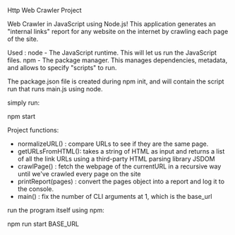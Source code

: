 Http Web Crawler Project

Web Crawler in JavaScript using Node.js! This application generates an "internal links" report for any website on the internet by crawling each page of the site.

Used : 
node - The JavaScript runtime. This will let us run the JavaScript files.
npm - The package manager. This manages dependencies, metadata, and allows to specify "scripts" to run.

The package.json file is created during npm init, and will contain the script run that runs main.js using node. 

simply run:

npm start

Project functions: 
- normalizeURL() : compare URLs to see if they are the same page.
- getURLsFromHTML():  takes a string of HTML as input and returns a list of all the link URLs using a third-party HTML parsing library JSDOM
- crawlPage() : fetch the webpage of the currentURL in a recursive way until we've crawled every page on the site
- printReport(pages) : convert the pages object into a report and log it to the console.
- main() : fix the number of CLI arguments at 1, which is the base_url

run the program itself using npm:

npm run start BASE_URL